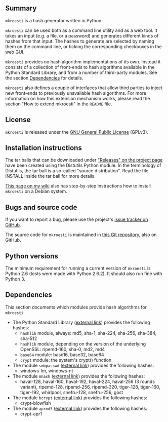 ## Summary

`mkroesti` is a hash generator written in Python.

`mkroesti` can be used both as a command line utility and as a web tool. It takes an input (e.g. a file, or a password) and generates different kinds of hashes from that input. The hashes to generate are selected by naming them on the command line, or ticking the corresponding checkboxes in the web GUI.

`mkroesti` provides no hash algorithm implementations of its own. Instead it consists of a collection of front-ends to hash algorithms available in the Python Standard Library, and from a number of third-party modules. See the section [Dependencies](#Dependencies) for details.

`mkroesti` also defines a couple of interfaces that allow third parties to inject new front-ends to previously unavailable hash algorithms. For more information on how this extension mechanism works, please read the section "How to extend mkroesti" in the `README` file.

## License

`mkroesti` is released under the [GNU General Public License](http://www.gnu.org/copyleft/gpl.html) (GPLv3).

## Installation instructions

The tar balls that can be downloaded under ["Releases" on the project page](https://github.com/herzbube/mkroesti/releases) have been created using the Distutils Python module. In the terminology of Distutils, the tar ball is a so-called "source distribution". Read the file INSTALL inside the tar ball for more details.

[This page on my wiki](https://wiki.herzbube.ch/wiki/Mkroesti) also has step-by-step instructions how to install `mkroesti` on a Debian system.

## Bugs and source code

If you want to report a bug, please use the project's [issue tracker on GitHub](https://github.com/herzbube/mkroesti/issues).

The source code for `mkroesti` is maintained in [this Git repository](https://github.com/herzbube/mkroesti#), also on GitHub.

## Python versions

The minimum requirement for running a current version of `mkroesti` is Python 2.6 (tests were made with Python 2.6.2). It should also run fine with Python 3.

## Dependencies

This section documents which modules provide hash algorithms for `mkroesti`.

- The Python Standard Library ([external link](https://docs.python.org/3/library/crypto.html)) provides the following hashes:
  - `hashlib` module, always: md5, sha-1, sha-224, sha-256, sha-384, sha-512
  - `hashlib` module, depending on the version of the underlying OpenSSL: ripemd-160, sha-0, md2, md4
  - `base64` module: base16, base32, base64
  - `crypt` module: the system's crypt() function
- The module `smbpasswd` ([external link](https://github.com/barryp/py-smbpasswd/)) provides the following hashes:
  - windows-lm, windows-nt
- The module `mhash` ([external link](https://labix.org/python-mhash)) provides the following hashes:
  - haval-128, haval-160, haval-192, haval-224, haval-256 (3 rounds variant), ripemd-128, ripemd-256, ripemd-320, tiger-128, tiger-160, tiger-192, whirlpool, snefru-128, snefru-256, gost
- The module `bcrypt` ([external link](https://code.google.com/archive/p/py-bcrypt/)) provides the following hashes:
  - crypt-blowfish
- The module `aprmd5` ([external link](https://github.com/herzbube/python-aprmd5)) provides the following hashes:
  - crypt-apr1

